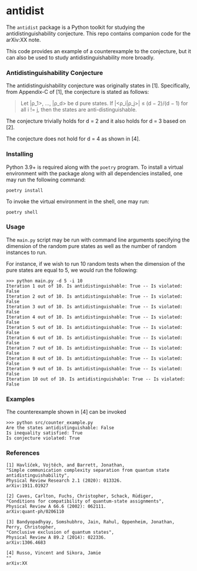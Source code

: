 # antidist

The `antidist` package is a Python toolkit for studying the
antidistinguishability conjecture. This repo contains companion code for the
arXiv:XX note. 

This code provides an example of a counterexample to the conjecture, but it can
also be used to study antidistinguishability more broadly.

### Antidistinguishability Conjecture

The antidistinguishability conjecture was originally states in [1].
Specifically, from Appendix-C of [1], the conjecture is stated as follows:

> Let |ρ_1>, ..., |ρ_d> be d pure states. If |<ρ_i|ρ_j>| ≤ (d − 2)/(d − 1) for all i != j, then the states are anti-distinguishable.

The conjecture trivially holds for d = 2 and it also holds for d = 3 based on
[2].

The conjecture does not hold for d = 4 as shown in [4].

### Installing

Python 3.9+ is required along with the `poetry` program. To install a virtual
environment with the package along with all dependencies installed, one may run
the following command:

```
poetry install
```

To invoke the virtual environment in the shell, one may run:

```
poetry shell
```
### Usage

The `main.py` script may be run with command line arguments specifying the
dimension of the random pure states as well as the number of random instances to
run.

For instance, if we wish to run 10 random tests when the dimension of the pure
states are equal to 5, we would run the following:

```
>>> python main.py -d 5 -i 10
Iteration 1 out of 10. Is antidistinguishable: True -- Is violated: False
Iteration 2 out of 10. Is antidistinguishable: True -- Is violated: False
Iteration 3 out of 10. Is antidistinguishable: True -- Is violated: False
Iteration 4 out of 10. Is antidistinguishable: True -- Is violated: False
Iteration 5 out of 10. Is antidistinguishable: True -- Is violated: False
Iteration 6 out of 10. Is antidistinguishable: True -- Is violated: False
Iteration 7 out of 10. Is antidistinguishable: True -- Is violated: False
Iteration 8 out of 10. Is antidistinguishable: True -- Is violated: False
Iteration 9 out of 10. Is antidistinguishable: True -- Is violated: False
Iteration 10 out of 10. Is antidistinguishable: True -- Is violated: False
```

### Examples

The counterexample shown in [4] can be invoked 

```
>>> python src/counter_example.py
Are the states antidistinguishable: False
Is inequality satisfied: True
Is conjecture violated: True
```

### References

```
[1] Havlíček, Vojtěch, and Barrett, Jonathan,
"Simple communication complexity separation from quantum state antidistinguishability",
Physical Review Research 2.1 (2020): 013326.
arXiv:1911.01927

[2] Caves, Carlton, Fuchs, Christopher, Schack, Rüdiger,
"Conditions for compatibility of quantum-state assignments",
Physical Review A 66.6 (2002): 062111.
arXiv:quant-ph/0206110

[3] Bandyopadhyay, Somshubhro, Jain, Rahul, Oppenheim, Jonathan,
Perry, Christopher,
"Conclusive exclusion of quantum states",
Physical Review A 89.2 (2014): 022336.
arXiv:1306.4683

[4] Russo, Vincent and Sikora, Jamie
""
arXiv:XX
```

